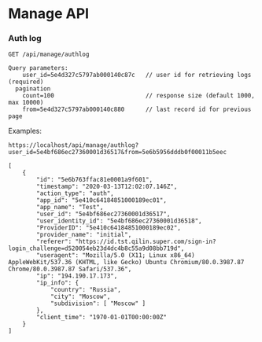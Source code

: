 Manage API 
==========

### Auth log

	GET /api/manage/authlog

	Query parameters:
		user_id=5e4d327c5797ab000140c87c   // user id for retrieving logs (required)
	  pagination
		count=100                          // response size (default 1000, max 10000)
		from=5e4d327c5797ab000140c880      // last record id for previous page

Examples:

	https://localhost/api/manage/authlog?user_id=5e4bf686ec27360001d36517&from=5e6b5956dddb0f00011b5eec

	[
		{
			"id": "5e6b763ffac81e0001a9f601",
			"timestamp": "2020-03-13T12:02:07.146Z",
			"action_type": "auth",
			"app_id": "5e410c64184851000189ec01",
			"app_name": "Test",
			"user_id": "5e4bf686ec27360001d36517",
			"user_identity_id": "5e4bf686ec27360001d36518",
			"ProviderID": "5e410c64184851000189ec02",
			"provider_name": "initial",
			"referer": "https://id.tst.qilin.super.com/sign-in?login_challenge=d520054eb23d4dc4b8c55a9d08bb719d",
			"useragent": "Mozilla/5.0 (X11; Linux x86_64) AppleWebKit/537.36 (KHTML, like Gecko) Ubuntu Chromium/80.0.3987.87 Chrome/80.0.3987.87 Safari/537.36",
			"ip": "194.190.17.173",
			"ip_info": {
				"country": "Russia",
				"city": "Moscow",
				"subdivision": [ "Moscow" ]
			},
			"client_time": "1970-01-01T00:00:00Z"
		}
	]
